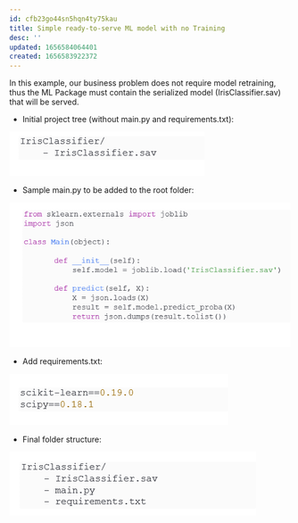 ```yaml
---
id: cfb23go44sn5hqn4ty75kau
title: Simple ready-to-serve ML model with no Training
desc: ''
updated: 1656584064401
created: 1656583922372
---
```


In this example, our business problem does not require model retraining, thus the ML Package must contain the serialized model (IrisClassifier.sav) that will be served.

- Initial project tree (without main.py and requirements.txt):

![Initial project tree](/assets/images/2022-06-30-15-42-36.png)

- Sample main.py to be added to the root folder:

![Sample main.py](/assets/images/2022-06-30-15-43-19.png)

- Add requirements.txt:

![requirements.txt](/assets/images/2022-06-30-15-43-35.png)

- Final folder structure:

![Final folder structure](/assets/images/2022-06-30-15-43-50.png)
